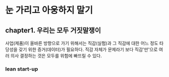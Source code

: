 # 눈 가리고 아웅하지 말기

## chapter1. 우리는 모두 거짓말쟁이

사업(제품)이 올바른 방향으로 가기 위해서는 직감(실험)과 그 직감에 대한 어느 정도 타당성을 갖기 위한 증거(데이터)가 필요하다.
직감 자체가 문제라기 보다 직감'만'으로 여러 의사 결정하는 것은 모두를 위험에 빠뜨릴 수 있다.

### lean start-up
